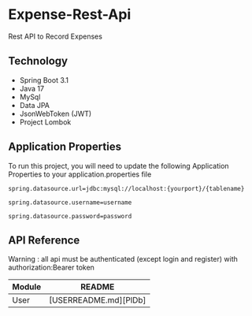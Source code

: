 
# Expense-Rest-Api
Rest API to Record Expenses

## Technology
- Spring Boot 3.1
- Java 17
- MySql
- Data JPA
- JsonWebToken (JWT)
- Project Lombok

## Application Properties
To run this project, you will need to update the following Application Properties to your application.properties file

`spring.datasource.url=jdbc:mysql://localhost:{yourport}/{tablename}`

`spring.datasource.username=username`

`spring.datasource.password=password`

## API Reference
Warning : all api must be authenticated (except login and register) with authorization:Bearer token

| Module | README                           |
|--------|----------------------------------|
| User   | [USERREADME.md][PlDb]            |